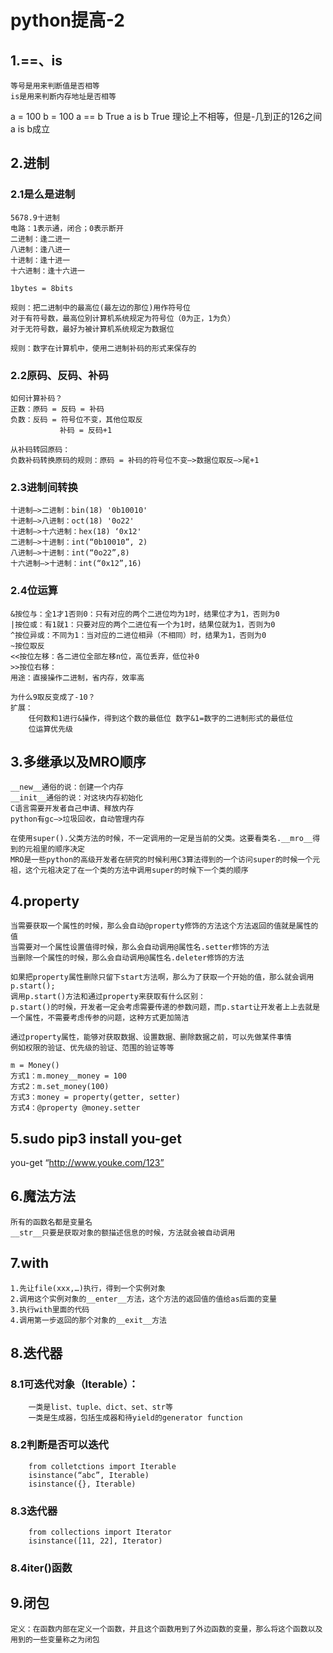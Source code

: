 # python提高-2

## 1.==、is
    等号是用来判断值是否相等
    is是用来判断内存地址是否相等

a = 100
b = 100
a == b
True
a is b
True
理论上不相等，但是-几到正的126之间a is b成立

## 2.进制
### 2.1是么是进制
    5678.9十进制
    电路：1表示通，闭合；0表示断开
    二进制：逢二进一
    八进制：逢八进一
    十进制：逢十进一
    十六进制：逢十六进一

    1bytes = 8bits

    规则：把二进制中的最高位(最左边的那位)用作符号位
    对于有符号数，最高位别计算机系统规定为符号位（0为正，1为负）
    对于无符号数，最好为被计算机系统规定为数据位

    规则：数字在计算机中，使用二进制补码的形式来保存的

### 2.2原码、反码、补码
    如何计算补码？
    正数：原码 = 反码 = 补码
    负数：反码 = 符号位不变，其他位取反
               补码 = 反码+1
    
    从补码转回原码：
    负数补码转换原码的规则：原码 = 补码的符号位不变—>数据位取反—>尾+1

### 2.3进制间转换
    十进制—>二进制：bin(18) '0b10010'
    十进制—>八进制：oct(18) '0o22'
    十进制—>十六进制：hex(18) ‘0x12'
    二进制—>十进制：int(“0b10010”, 2)
    八进制—>十进制：int(“0o22”,8)
    十六进制—>十进制：int(“0x12”,16)

### 2.4位运算
    &按位与：全1才1否则0：只有对应的两个二进位均为1时，结果位才为1，否则为0
    |按位或：有1就1：只要对应的两个二进位有一个为1时，结果位就为1，否则为0
    ^按位异或：不同为1：当对应的二进位相异（不相同）时，结果为1，否则为0
    ~按位取反
    <<按位左移：各二进位全部左移n位，高位丢弃，低位补0
    >>按位右移：
    用途：直接操作二进制，省内存，效率高

    为什么9取反变成了-10？
    扩展：
        任何数和1进行&操作，得到这个数的最低位 数字&1=数字的二进制形式的最低位
        位运算优先级

## 3.多继承以及MRO顺序
    __new__通俗的说：创建一个内存
    __init__通俗的说：对这块内存初始化
    C语言需要开发者自己申请、释放内存
    python有gc—>垃圾回收，自动管理内存

    在使用super().父类方法的时候，不一定调用的一定是当前的父类。这要看类名.__mro__得到的元祖里的顺序决定
    MRO是一些python的高级开发者在研究的时候利用C3算法得到的一个访问super的时候一个元祖，这个元祖决定了在一个类的方法中调用super的时候下一个类的顺序

## 4.property
    当需要获取一个属性的时候，那么会自动@property修饰的方法这个方法返回的值就是属性的值
    当需要对一个属性设置值得时候，那么会自动调用@属性名.setter修饰的方法
    当删除一个属性的时候，那么会自动调用@属性名.deleter修饰的方法
    
    如果把property属性删除只留下start方法啊，那么为了获取一个开始的值，那么就会调用p.start();
    调用p.start()方法和通过property来获取有什么区别：
    p.start()的时候，开发者一定会考虑需要传递的参数问题，而p.start让开发者上上去就是一个属性，不需要考虑传参的问题，这种方式更加简洁
    
    通过property属性，能够对获取数据、设置数据、删除数据之前，可以先做某件事情
    例如权限的验证、优先级的验证、范围的验证等等
   
    m = Money()
    方式1：m.money__money = 100
    方式2：m.set_money(100)    
    方式3：money = property(getter, setter)
    方式4：@property @money.setter

## 5.sudo pip3 install you-get
   you-get “http://www.youke.com/123”
    
## 6.魔法方法
    所有的函数名都是变量名
    __str__只要是获取对象的额描述信息的时候，方法就会被自动调用
 
## 7.with
    1.先让file(xxx,…)执行，得到一个实例对象
    2.调用这个实例对象的__enter__方法，这个方法的返回值的值给as后面的变量
    3.执行with里面的代码
    4.调用第一步返回的那个对象的__exit__方法

## 8.迭代器
### 8.1可迭代对象（Iterable）：
        一类是list、tuple、dict、set、str等
        一类是生成器，包括生成器和待yield的generator function

### 8.2判断是否可以迭代
        from colletctions import Iterable
        isinstance(“abc”, Iterable)
        isinstance({}, Iterable)

### 8.3迭代器
        from collections import Iterator
        isinstance([11, 22], Iterator) 
    
### 8.4iter()函数

## 9.闭包
    定义：在函数内部在定义一个函数，并且这个函数用到了外边函数的变量，那么将这个函数以及用到的一些变量称之为闭包